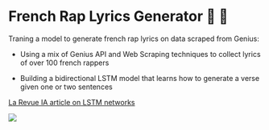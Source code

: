 # French Rap Lyrics Generator 🤖 🎵

Traning a model to generate french rap lyrics on data scraped from Genius:

* Using a mix of Genius API and Web Scraping techniques to collect lyrics of over 100 french rappers

* Building a bidirectional LSTM model that learns how to generate a verse given one or two sentences

[La Revue IA article on LSTM networks](https://larevueia.fr/quest-ce-quun-reseau-lstm/)

![](https://github.com/Adib-Habbou/portfolio/blob/main/images/Robot%20Rapper%201.png)
